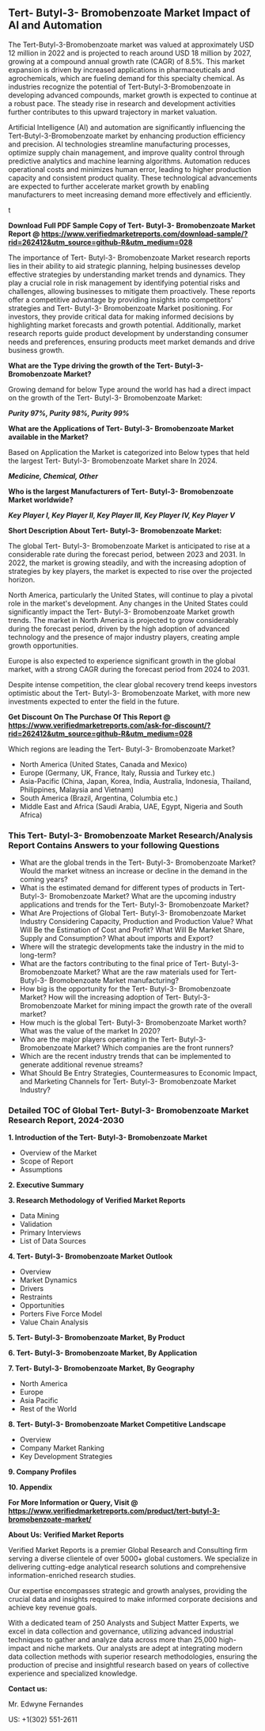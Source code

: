<h2>Tert- Butyl-3- Bromobenzoate Market Impact of AI and Automation</h2><p>The Tert-Butyl-3-Bromobenzoate market was valued at approximately USD 12 million in 2022 and is projected to reach around USD 18 million by 2027, growing at a compound annual growth rate (CAGR) of 8.5%. This market expansion is driven by increased applications in pharmaceuticals and agrochemicals, which are fueling demand for this specialty chemical. As industries recognize the potential of Tert-Butyl-3-Bromobenzoate in developing advanced compounds, market growth is expected to continue at a robust pace. The steady rise in research and development activities further contributes to this upward trajectory in market valuation.</p><p>Artificial Intelligence (AI) and automation are significantly influencing the Tert-Butyl-3-Bromobenzoate market by enhancing production efficiency and precision. AI technologies streamline manufacturing processes, optimize supply chain management, and improve quality control through predictive analytics and machine learning algorithms. Automation reduces operational costs and minimizes human error, leading to higher production capacity and consistent product quality. These technological advancements are expected to further accelerate market growth by enabling manufacturers to meet increasing demand more effectively and efficiently.</p>t</p><p id="" class=""><strong>Download Full PDF Sample Copy of Tert- Butyl-3- Bromobenzoate Market Report @ <a href="https://www.verifiedmarketreports.com/download-sample/?rid=262412&utm_source=github-R&utm_medium=028" target="_blank">https://www.verifiedmarketreports.com/download-sample/?rid=262412&utm_source=github-R&utm_medium=028</a></strong></p><p>The importance of&nbsp;Tert- Butyl-3- Bromobenzoate Market research reports lies in their ability to aid strategic planning, helping businesses develop effective strategies by understanding market trends and dynamics. They play a crucial role in risk management by identifying potential risks and challenges, allowing businesses to mitigate them proactively. These reports offer a competitive advantage by providing insights into competitors' strategies and Tert- Butyl-3- Bromobenzoate Market positioning. For investors, they provide critical data for making informed decisions by highlighting market forecasts and growth potential. Additionally, market research reports guide product development by understanding consumer needs and preferences, ensuring products meet market demands and drive business growth.</p><p><strong>What are the&nbsp;Type driving the growth of the Tert- Butyl-3- Bromobenzoate Market?</strong></p><p id="" class="">Growing demand for below Type around the world has had a direct impact on the growth of the Tert- Butyl-3- Bromobenzoate Market:</p><em><strong>Purity 97%, Purity 98%, Purity 99%</strong></em></p><strong>What are the&nbsp;Applications&nbsp;of Tert- Butyl-3- Bromobenzoate Market available in the Market?</strong></p><p id="" class="">Based on Application the Market is categorized into Below types that held the largest Tert- Butyl-3- Bromobenzoate Market share In 2024.</p><em><strong>Medicine, Chemical, Other</strong></em></p><strong>Who is the largest Manufacturers of Tert- Butyl-3- Bromobenzoate Market worldwide?</strong></p><p><em><strong>Key Player I, Key Player II, Key Player III, Key Player IV, Key Player V</strong></em></p><p id="" class=""><strong>Short Description About Tert- Butyl-3- Bromobenzoate Market:</strong></p><p>The global Tert- Butyl-3- Bromobenzoate Market is anticipated to rise at a considerable rate during the forecast period, between 2023 and 2031. In 2022, the market is growing steadily, and with the increasing adoption of strategies by key players, the market is expected to rise over the projected horizon.</p><p>North America, particularly the United States, will continue to play a pivotal role in the market's development. Any changes in the United States could significantly impact the Tert- Butyl-3- Bromobenzoate Market growth trends. The market in North America is projected to grow considerably during the forecast period, driven by the high adoption of advanced technology and the presence of major industry players, creating ample growth opportunities.</p><p>Europe is also expected to experience significant growth in the global market, with a strong CAGR during the forecast period from 2024 to 2031.</p><p>Despite intense competition, the clear global recovery trend keeps investors optimistic about the Tert- Butyl-3- Bromobenzoate Market, with more new investments expected to enter the field in the future.</p><p id="" class=""><strong>Get Discount On The Purchase Of This Report @ <a href="https://www.verifiedmarketreports.com/ask-for-discount/?rid=262412&utm_source=github-R&utm_medium=028" target="_blank">https://www.verifiedmarketreports.com/ask-for-discount/?rid=262412&utm_source=github-R&utm_medium=028</a></strong></p>Which regions are leading the Tert- Butyl-3- Bromobenzoate Market?</p><ul><li>North America (United States, Canada and Mexico)</li><li>Europe (Germany, UK, France, Italy, Russia and Turkey etc.)</li><li>Asia-Pacific (China, Japan, Korea, India, Australia, Indonesia, Thailand, Philippines, Malaysia and Vietnam)</li><li>South America (Brazil, Argentina, Columbia etc.)</li><li>Middle East and Africa (Saudi Arabia, UAE, Egypt, Nigeria and South Africa)</li></ul><h3 id="" class="">This Tert- Butyl-3- Bromobenzoate Market Research/Analysis Report Contains Answers to your following Questions</h3><ul><li>What are the global trends in the Tert- Butyl-3- Bromobenzoate Market? Would the market witness an increase or decline in the demand in the coming years?</li><li>What is the estimated demand for different types of products in Tert- Butyl-3- Bromobenzoate Market? What are the upcoming industry applications and trends for the Tert- Butyl-3- Bromobenzoate Market?</li><li>What Are Projections of Global Tert- Butyl-3- Bromobenzoate Market Industry Considering Capacity, Production and Production Value? What Will Be the Estimation of Cost and Profit? What Will Be Market Share, Supply and Consumption? What about imports and Export?</li><li>Where will the strategic developments take the industry in the mid to long-term?</li><li>What are the factors contributing to the final price of Tert- Butyl-3- Bromobenzoate Market? What are the raw materials used for Tert- Butyl-3- Bromobenzoate Market manufacturing?</li><li>How big is the opportunity for the Tert- Butyl-3- Bromobenzoate Market? How will the increasing adoption of Tert- Butyl-3- Bromobenzoate Market for mining impact the growth rate of the overall market?</li><li>How much is the global Tert- Butyl-3- Bromobenzoate Market worth? What was the value of the market In 2020?</li><li>Who are the major players operating in the Tert- Butyl-3- Bromobenzoate Market? Which companies are the front runners?</li><li>Which are the recent industry trends that can be implemented to generate additional revenue streams?</li><li>What Should Be Entry Strategies, Countermeasures to Economic Impact, and Marketing Channels for Tert- Butyl-3- Bromobenzoate Market Industry?</li></ul><h3 id="" class="">Detailed TOC of Global Tert- Butyl-3- Bromobenzoate Market Research Report, 2024-2030</h3><p id="" class=""><strong>1. Introduction of the Tert- Butyl-3- Bromobenzoate Market</strong></p><ul><li>Overview of the Market</li><li>Scope of Report</li><li>Assumptions</li></ul><p id="" class=""><strong>2. Executive Summary</strong></p><p id="" class=""><strong>3. Research Methodology of Verified Market Reports</strong></p><ul><li>Data Mining</li><li>Validation</li><li>Primary Interviews</li><li>List of Data Sources</li></ul><p id="" class=""><strong>4. Tert- Butyl-3- Bromobenzoate Market Outlook</strong></p><ul><li>Overview</li><li>Market Dynamics</li><li>Drivers</li><li>Restraints</li><li>Opportunities</li><li>Porters Five Force Model</li><li>Value Chain Analysis</li></ul><p id="" class=""><strong>5. Tert- Butyl-3- Bromobenzoate Market, By Product</strong></p><p id="" class=""><strong>6. Tert- Butyl-3- Bromobenzoate Market, By Application</strong></p><p id="" class=""><strong>7. Tert- Butyl-3- Bromobenzoate Market, By Geography</strong></p><ul><li>North America</li><li>Europe</li><li>Asia Pacific</li><li>Rest of the World</li></ul><p id="" class=""><strong>8. Tert- Butyl-3- Bromobenzoate Market Competitive Landscape</strong></p><ul><li>Overview</li><li>Company Market Ranking</li><li>Key Development Strategies</li></ul><p id="" class=""><strong>9. Company Profiles</strong></p><p id="" class=""><strong>10. Appendix</strong></p><p id="" class=""><strong>For More Information or Query, Visit @ <a href="https://www.verifiedmarketreports.com/product/tert-butyl-3-bromobenzoate-market/" target="_blank">https://www.verifiedmarketreports.com/product/tert-butyl-3-bromobenzoate-market/</a></strong></p><p id="" class=""><strong>About Us: Verified Market Reports</strong></p><p id="" class="">Verified Market Reports is a premier Global Research and Consulting firm serving a diverse clientele of over 5000+ global customers. We specialize in delivering cutting-edge analytical research solutions and comprehensive information-enriched research studies.</p><p id="" class="">Our expertise encompasses strategic and growth analyses, providing the crucial data and insights required to make informed corporate decisions and achieve key revenue goals.</p><p id="" class="">With a dedicated team of 250 Analysts and Subject Matter Experts, we excel in data collection and governance, utilizing advanced industrial techniques to gather and analyze data across more than 25,000 high-impact and niche markets. Our analysts are adept at integrating modern data collection methods with superior research methodologies, ensuring the production of precise and insightful research based on years of collective experience and specialized knowledge.</p><p id="" class=""><strong>Contact us:</strong></p><p id="" class="">Mr. Edwyne Fernandes</p><p id="" class="">US: +1(302) 551-2611</p>